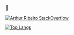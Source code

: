 ### 🔭
<!--
**arthurfrp/arthurfrp** is a ✨ _special_ ✨ repository because its `README.md` (this file) appears on your GitHub profile.

Here are some ideas to get you started:

- 🔭 I’m currently working on ...
- 🌱 I’m currently learning ...
- 👯 I’m looking to collaborate on ...
- 🤔 I’m looking for help with ...
- 💬 Ask me about ...
- 📫 How to reach me: ...
- 😄 Pronouns: ...
- ⚡ Fun fact: ...
-->

[![Arthur Ribeiro StackOverflow](https://github-readme-stackoverflow.vercel.app/?userID=17617591)](https://stackoverflow.com/users/17617591/arthur-ribeiro)

[![Top Langs](https://github-readme-stats.vercel.app/api/top-langs/?username=arthurfrp&theme=dark&layout=compact)](https://github.com/anuraghazra/github-readme-stats)
